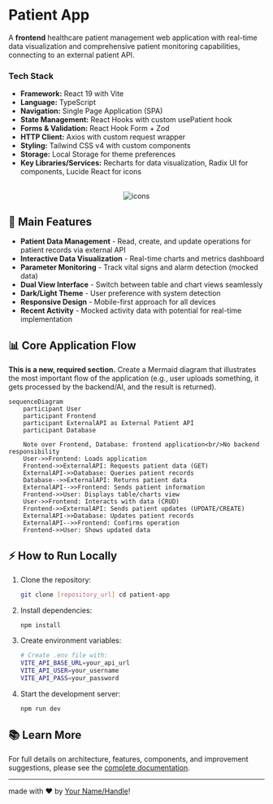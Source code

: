 # Patient App

A **frontend** healthcare patient management web application with real-time data visualization and comprehensive patient monitoring capabilities, connecting to an external patient API.

### Tech Stack

- **Framework:** React 19 with Vite
- **Language:** TypeScript
- **Navigation:** Single Page Application (SPA)
- **State Management:** React Hooks with custom usePatient hook
- **Forms & Validation:** React Hook Form + Zod
- **HTTP Client:** Axios with custom request wrapper
- **Styling:** Tailwind CSS v4 with custom components
- **Storage:** Local Storage for theme preferences
- **Key Libraries/Services:** Recharts for data visualization, Radix UI for components, Lucide React for icons

<div align="center" style="display: inline_block justify-center"><br>
  <img src="https://skillicons.dev/icons?i=typescript,react,tailwind,vite,axios" alt="icons" /> </div>

## 🚀 Main Features

- **Patient Data Management** - Read, create, and update operations for patient records via external API
- **Interactive Data Visualization** - Real-time charts and metrics dashboard
- **Parameter Monitoring** - Track vital signs and alarm detection (mocked data)
- **Dual View Interface** - Switch between table and chart views seamlessly
- **Dark/Light Theme** - User preference with system detection
- **Responsive Design** - Mobile-first approach for all devices
- **Recent Activity** - Mocked activity data with potential for real-time implementation

## 📊 Core Application Flow

**This is a new, required section.** Create a Mermaid diagram that illustrates the most important flow of the application (e.g., user uploads something, it gets processed by the backend/AI, and the result is returned).

```mermaid
sequenceDiagram
    participant User
    participant Frontend
    participant ExternalAPI as External Patient API
    participant Database

    Note over Frontend, Database: frontend application<br/>No backend responsibility
    User->>Frontend: Loads application
    Frontend->>ExternalAPI: Requests patient data (GET)
    ExternalAPI->>Database: Queries patient records
    Database-->>ExternalAPI: Returns patient data
    ExternalAPI-->>Frontend: Sends patient information
    Frontend->>User: Displays table/charts view
    User->>Frontend: Interacts with data (CRUD)
    Frontend->>ExternalAPI: Sends patient updates (UPDATE/CREATE)
    ExternalAPI->>Database: Updates patient records
    ExternalAPI-->>Frontend: Confirms operation
    Frontend->>User: Shows updated data
```

## ⚡ How to Run Locally

1. Clone the repository:
   ```bash
   git clone [repository_url] cd patient-app
   ```
2. Install dependencies:
   ```bash
   npm install
   ```
3. Create environment variables:
   ```bash
   # Create .env file with:
   VITE_API_BASE_URL=your_api_url
   VITE_API_USER=your_username
   VITE_API_PASS=your_password
   ```
4. Start the development server:
   ```bash
   npm run dev
   ```

## 📚 Learn More

For full details on architecture, features, components, and improvement suggestions, please see the [complete documentation](./documentation.md).

---

made with ♥ by [Your Name/Handle](https://giacomosalsano.com)!
